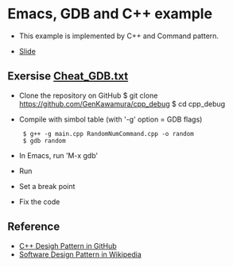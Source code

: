 # Emacs, GDB and C++ example

* This example is implemented by C++ and Command pattern. 

* [Slide](slide/gdb_exercise.pdf)


## Exersise [Cheat_GDB.txt](https://raw.githubusercontent.com/GenKawamura/cpp_debug/master/Cheat_GDB.txt)

 * Clone the repository on GitHub
     	     $ git clone https://github.com/GenKawamura/cpp_debug
	     $ cd cpp_debug

 * Compile with simbol table (with '-g' option = GDB flags)

   	    $ g++ -g main.cpp RandomNumCommand.cpp -o random
	    $ gdb random

 * In Emacs, run 'M-x gdb'

 * Run
 * Set a break point
 * Fix the code


## Reference

* [C++ Desigh Pattern in GitHub](https://github.com/JakubVojvoda/design-patterns-cpp)
* [Software Design Pattern in Wikipedia](https://en.wikipedia.org/wiki/Software_design_pattern)
